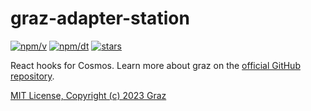 # graz-adapter-station

[![npm/v](https://badgen.net/npm/v/graz-adapter-station)](https://www.npmjs.com/package/graz-adapter-station)
[![npm/dt](https://badgen.net/npm/dt/graz-adapter-station)](https://www.npmjs.com/package/graz-adapter-station)
[![stars](https://badgen.net/github/stars/graz-sh/graz)](https://github.com/graz-sh/graz)

React hooks for Cosmos. Learn more about graz on the [official GitHub repository](https://github.com/graz-sh/graz).

[MIT License, Copyright (c) 2023 Graz](./LICENSE)
